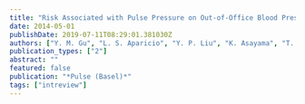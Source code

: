 ```yaml
---
title: "Risk Associated with Pulse Pressure on Out-of-Office Blood Pressure Measurement"
date: 2014-05-01
publishDate: 2019-07-11T08:29:01.381030Z
authors: ["Y. M. Gu", "L. S. Aparicio", "Y. P. Liu", "K. Asayama", "T. W. Hansen", "T. J. Niiranen", "J. Boggia", "L. Thijs", "J. A. Staessen"]
publication_types: ["2"]
abstract: ""
featured: false
publication: "*Pulse (Basel)*"
tags: ["intreview"]
---
```


